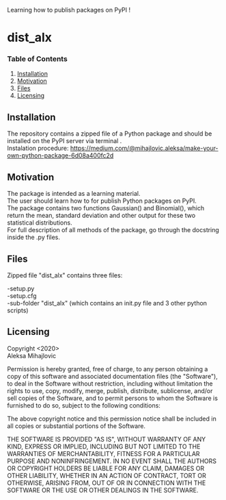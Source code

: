 Learning how to publish packages on PyPI !


# dist_alx

### Table of Contents

1. [Installation](#installation)
2. [Motivation](#motivation)
3. [Files](#files)
5. [Licensing](#licensing)

## Installation <a name="installation"></a>
The repository contains a zipped file of a Python package and should be installed on the PyPI server via terminal .<br/>
Instalation procedure: https://medium.com/@mihajlovic.aleksa/make-your-own-python-package-6d08a400fc2d

## Motivation <a name="Motivation"></a>
The package is intended as a learning material.<br/>
The user should learn how to for publish Python packages on PyPI. <br/>
The package contains two functions Gaussian() and Binomial(), which return the mean, standard deviation and other output for these two statistical distributions.<br/>
For full description of all methods of the package, go through the docstring inside the .py files.<br/>

## Files <a name="Files"></a>
Zipped file "dist_alx" contains three files:

-setup.py<br/>
-setup.cfg<br/>
-sub-folder "dist_alx" (which contains an init.py file and 3 other python scripts)

## Licensing <a name="Licensing"></a>

Copyright <2020><br/> Aleksa Mihajlovic <br/>

Permission is hereby granted, free of charge, to any person obtaining a copy of this software and associated documentation files (the "Software"), to deal in the Software without restriction, including without limitation the rights to use, copy, modify, merge, publish, distribute, sublicense, and/or sell copies of the Software, and to permit persons to whom the Software is furnished to do so, subject to the following conditions:

The above copyright notice and this permission notice shall be included in all copies or substantial portions of the Software.

THE SOFTWARE IS PROVIDED "AS IS", WITHOUT WARRANTY OF ANY KIND, EXPRESS OR IMPLIED, INCLUDING BUT NOT LIMITED TO THE WARRANTIES OF MERCHANTABILITY, FITNESS FOR A PARTICULAR PURPOSE AND NONINFRINGEMENT. IN NO EVENT SHALL THE AUTHORS OR COPYRIGHT HOLDERS BE LIABLE FOR ANY CLAIM, DAMAGES OR OTHER LIABILITY, WHETHER IN AN ACTION OF CONTRACT, TORT OR OTHERWISE, ARISING FROM, OUT OF OR IN CONNECTION WITH THE SOFTWARE OR THE USE OR OTHER DEALINGS IN THE SOFTWARE.
